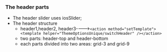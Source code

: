 ### The header parts

- The header slider uses iosSlider;
- The header structure
  - header1,header2, header3---->`<action method="setTemplate"><template helper="ThemeOptionsUnique/switchHeader" /></action>`
  - two parts: header-top and header-bottom
  - each parts divided into two areas: grid-3 and grid-9

